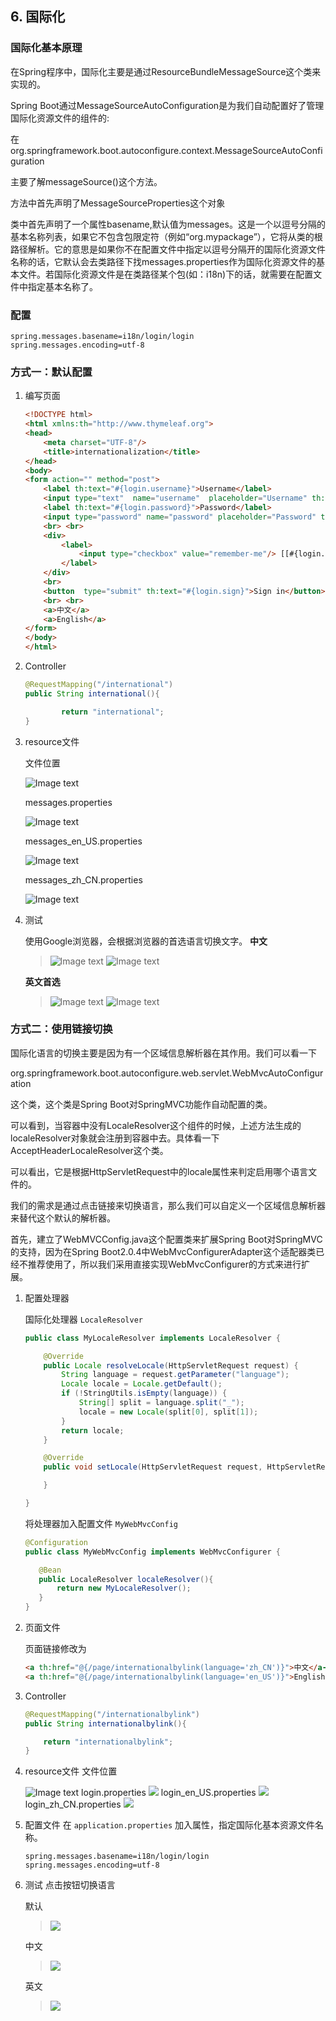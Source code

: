 ## 6. 国际化

### 国际化基本原理 ###

在Spring程序中，国际化主要是通过ResourceBundleMessageSource这个类来实现的。

Spring Boot通过MessageSourceAutoConfiguration是为我们自动配置好了管理国际化资源文件的组件的:

在org.springframework.boot.autoconfigure.context.MessageSourceAutoConfiguration

主要了解messageSource()这个方法。

方法中首先声明了MessageSourceProperties这个对象

类中首先声明了一个属性basename,默认值为messages。这是一个以逗号分隔的基本名称列表，如果它不包含包限定符（例如“org.mypackage”），它将从类的根路径解析。它的意思是如果你不在配置文件中指定以逗号分隔开的国际化资源文件名称的话，它默认会去类路径下找messages.properties作为国际化资源文件的基本文件。若国际化资源文件是在类路径某个包(如：i18n)下的话，就需要在配置文件中指定基本名称了。

### 配置 ###
```
spring.messages.basename=i18n/login/login
spring.messages.encoding=utf-8
```

### 方式一：默认配置 ###

1. 编写页面
    ```html
    <!DOCTYPE html>
    <html xmlns:th="http://www.thymeleaf.org">
    <head>
        <meta charset="UTF-8"/>
        <title>internationalization</title>
    </head>
    <body>
    <form action="" method="post">
        <label th:text="#{login.username}">Username</label>
        <input type="text"  name="username"  placeholder="Username" th:placeholder="#{login.username}">
        <label th:text="#{login.password}">Password</label>
        <input type="password" name="password" placeholder="Password" th:placeholder="#{login.password}">
        <br> <br>
        <div>
            <label>
                <input type="checkbox" value="remember-me"/> [[#{login.remmber}]]
            </label>
        </div>
        <br>
        <button  type="submit" th:text="#{login.sign}">Sign in</button>
        <br> <br>
        <a>中文</a>
        <a>English</a>
    </form>
    </body>
    </html>
    ```

2. Controller
    ```java
    @RequestMapping("/international")
    public String international(){

            return "international";
    }
    ```

3. resource文件

    文件位置

    ![Image text](https://raw.githubusercontent.com/SanTeamo/note/master/springboot/pic/006/messages.jpg)

    messages.properties

    ![Image text](https://raw.githubusercontent.com/SanTeamo/note/master/springboot/pic/006/messages_.jpg)

    messages_en_US.properties

    ![Image text](https://raw.githubusercontent.com/SanTeamo/note/master/springboot/pic/006/messages_us.jpg)

    messages_zh_CN.properties

    ![Image text](https://raw.githubusercontent.com/SanTeamo/note/master/springboot/pic/006/messages_cn.jpg)

4. 测试

    使用Google浏览器，会根据浏览器的首选语言切换文字。
    **中文**
    > ![Image text](https://raw.githubusercontent.com/SanTeamo/note/master/springboot/pic/006/chromesetting_cn.jpg)
    > ![Image text](https://raw.githubusercontent.com/SanTeamo/note/master/springboot/pic/006/result1_cn.jpg)

    **英文首选**
    > ![Image text](https://raw.githubusercontent.com/SanTeamo/note/master/springboot/pic/006/chromesetting_us.jpg)
    > ![Image text](https://raw.githubusercontent.com/SanTeamo/note/master/springboot/pic/006/result1_us.jpg)

### 方式二：使用链接切换 ###

国际化语言的切换主要是因为有一个区域信息解析器在其作用。我们可以看一下

org.springframework.boot.autoconfigure.web.servlet.WebMvcAutoConfiguration

这个类，这个类是Spring Boot对SpringMVC功能作自动配置的类。

可以看到，当容器中没有LocaleResolver这个组件的时候，上述方法生成的localeResolver对象就会注册到容器中去。具体看一下AcceptHeaderLocaleResolver这个类。

可以看出，它是根据HttpServletRequest中的locale属性来判定启用哪个语言文件的。

我们的需求是通过点击链接来切换语言，那么我们可以自定义一个区域信息解析器来替代这个默认的解析器。

首先，建立了WebMVCConfig.java这个配置类来扩展Spring Boot对SpringMVC的支持，因为在Spring Boot2.0.4中WebMvcConfigurerAdapter这个适配器类已经不推荐使用了，所以我们采用直接实现WebMvcConfigurer的方式来进行扩展。
1. 配置处理器

    国际化处理器 `LocaleResolver` 

    ```java
    public class MyLocaleResolver implements LocaleResolver {
    
        @Override
        public Locale resolveLocale(HttpServletRequest request) {
            String language = request.getParameter("language");
            Locale locale = Locale.getDefault();
            if (!StringUtils.isEmpty(language)) {
                String[] split = language.split("_");
                locale = new Locale(split[0], split[1]);
            }
            return locale;
        }
    
        @Override
        public void setLocale(HttpServletRequest request, HttpServletResponse response, Locale locale) {
    
        }
    
    }
    ```
    将处理器加入配置文件 `MyWebMvcConfig`
    ```java
    @Configuration
    public class MyWebMvcConfig implements WebMvcConfigurer {
    
       @Bean
       public LocaleResolver localeResolver(){
           return new MyLocaleResolver();
       }
    }
    ```
2. 页面文件

    页面链接修改为
    ```html
    <a th:href="@{/page/internationalbylink(language='zh_CN')}">中文</a-->
    <a th:href="@{/page/internationalbylink(language='en_US')}">English</a>
    ```
3. Controller
    ```java
    @RequestMapping("/internationalbylink")
    public String internationalbylink(){
    
        return "internationalbylink";
    }
    ```
4. resource文件
    文件位置

    ![Image text](https://raw.githubusercontent.com/SanTeamo/note/master/springboot/pic/006/resource.JPG)
    login.properties
    ![](pic/006/resource_.jpg)
    login_en_US.properties
    ![](pic/006/resource_us.jpg)
    login_zh_CN.properties
    ![](pic/006/resource_cn.jpg)

5. 配置文件
    在 `application.properties` 加入属性，指定国际化基本资源文件名称。
    ```
    spring.messages.basename=i18n/login/login
    spring.messages.encoding=utf-8
    ```
6. 测试
    点击按钮切换语言

    默认
    > ![](pic/006/result2_default.jpg)
    
    中文
    > ![](pic/006/result2_cn.jpg)
    
    英文
    > ![](pic/006/result2_us.jpg)